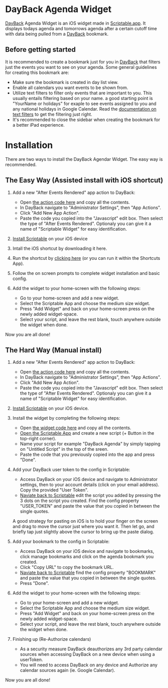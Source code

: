 # DayBack Agenda Widget

<a href="https://dayback.com" target="_blank">DayBack</a> Agenda Widget is an iOS widget made in <a href="https://scriptable.app/" target="_blank">Scriptable.app</a>. It displays todays agenda and tomorrows agenda after a certain cutoff time with data being pulled from a <a href="https://dayback.com" target="_blank">DayBack</a> bookmark.

## Before getting started
 
It is recommended to create a bookmark just for you in <a href="https://dayback.com" target="_blank">DayBack</a> that filters just the events you want to see on your agenda. Some general guidelines for creating this bookmark are:
* Make sure the bookmark is created in day list view.
* Enable all calendars you want events to be shown from.
* Utilize text filters to filter only events that are important to you. This usually entails filtering based on your name. a good starting point is "YourName or holidays" for exaple to see events assigned to you and any national holidays in Google Calendar. Read the <a href="https://docs.dayback.com/article/114-filter-options" target="_blank">documentation on text filters</a> to get the filtering just right.
* It's recommended to close the sidebar when creating the bookmark for a better iPad experience.

# Installation

There are two ways to install the DayBack Agendar Widget. The easy way is recommended.
## The Easy Way (Assisted install with iOS shortcut)

1. Add a new "After Events Rendered" app action to DayBack:
    * Open <a href="https://raw.githubusercontent.com/tannerellen/dayback-widget/main/dayback-agenda-action.js" target="_blank">the action code here</a> and copy all the contents.
    * In DayBack navigate to "Administrator Settings", then "App Actions".
    * Click "Add New App Action".
    * Paste the code you copied into the "Javascript" edit box. Then select the type of "After Events Rendered". Optionaly you can give it a name of "Scriptable Widget" for easy identification.

2. <a href="https://scriptable.app/" target="_blank">Install Scriptable</a> on your iOS device

3. Intall the iOS shortcut by downloading it here.

4. Run the shortcut by <a href="shortcuts://run-shortcut?name=DayBack%20Widget%20Helper" target="_blank">clicking here</a> (or you can run it within the Shortcuts App).

5. Follow the on screen prompts to complete widget installation and basic config.

6. Add the widget to your home-screen with the following steps:
    * Go to your home-screen and add a new widget.
    * Select the Scriptable App and choose the medium size widget.
    * Press "Add Widget" and back on your home-screen press on the newly added widget-space.
    * Select your script, and leave the rest blank, touch anywhere outside the widget when done.

Now you are all done!


## The Hard Way (Manual install)

1. Add a new "After Events Rendered" app action to DayBack:
    * Open <a href="https://raw.githubusercontent.com/tannerellen/dayback-widget/main/dayback-agenda-action.js" target="_blank">the action code here</a> and copy all the contents.
    * In DayBack navigate to "Administrator Settings", then "App Actions".
    * Click "Add New App Action".
    * Paste the code you copied into the "Javascript" edit box. Then select the type of "After Events Rendered". Optionaly you can give it a name of "Scriptable Widget" for easy identification.

2. <a href="https://scriptable.app/" target="_blank">Install Scriptable</a> on your iOS device.

3. Install the widget by completing the following steps:
    * Open <a href="https://raw.githubusercontent.com/tannerellen/dayback-widget/main/dayback-agenda-widget.js" target="_blank">the widget code here</a> and copy all the contents.
    * <a href="https://open.scriptable.app" target="_blank">Open the Scriptable App</a> and create a new script (+ Button in the top-right corner).
    * Name your script for example "DayBack Agenda" by simply tapping on "Untitled Script" in the top of the sreen.
    * Paste the code that you previously copied into the app and press "Done".

4. Add your DayBack user token to the config in Scriptable:
    * Access DayBack on your iOS device and navigate to Administrator settings, then to your account details (click on your email address). Copy the provided "User Token". 
    * <a href="https://open.scriptable.app" target="_blank">Naviate back to Scriptable</a> edit the script you added by pressing the 3 dots on the script you created. Find the config property "USER_TOKEN" and paste the value that you copied in between the single quotes.
    
    A good strategy for pasting on iOS is to hold your finger on the screen and drag to move the cursor just where you want it. Then let go, and briefly tap just slightly above the cursor to bring up the paste dialog.

5. Add your bookmark to the config in Scriptable:
    * Access DayBack on your iOS device and navigate to bookmarks, click manage bookmarks and click on the agenda bookmark you created.
    * Click "Copy URL" to copy the bookmark URL.
    * <a href="https://open.scriptable.app" target="_blank">Naviate back to Scriptable</a> find the config property "BOOKMARK" and paste the value that you copied in between the single quotes.
    * Press "Done".

6. Add the widget to your home-screen with the following steps:
    * Go to your home-screen and add a new widget.
    * Select the Scriptable App and choose the medium size widget.
    * Press "Add Widget" and back on your home-screen press on the newly added widget-space.
    * Select your script, and leave the rest blank, touch anywhere outside the widget when done.

7. Finishing up (Re-Authorize calendars)
    * As a security measure DayBack deauthorizes any 3rd party calendar sources when accessing DayBack on a new device when using a userToken.
    * You will need to access DayBack on any device and Authorize any calendar sources again (ie. Google Calendar).

Now you are all done!